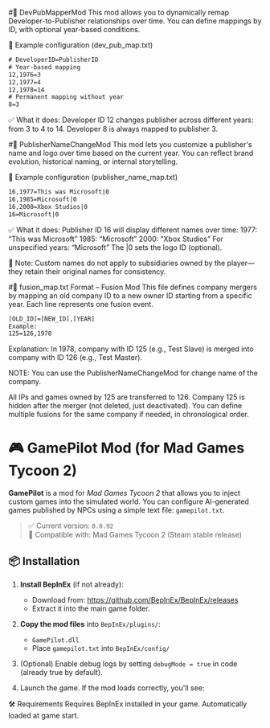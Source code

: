 #🔁 DevPubMapperMod
This mod allows you to dynamically remap Developer-to-Publisher relationships over time. You can define mappings by ID, with optional year-based conditions.

📘 Example configuration (dev_pub_map.txt)
```txt
# DeveloperID=PublisherID
# Year-based mapping
12,1976=3
12,1977=4
12,1978=14
# Permanent mapping without year
8=3
```

✅ What it does:
Developer ID 12 changes publisher across different years: from 3 to 4 to 14.
Developer 8 is always mapped to publisher 3.

#🎨 PublisherNameChangeMod
This mod lets you customize a publisher's name and logo over time based on the current year. You can reflect brand evolution, historical naming, or internal storytelling.

📘 Example configuration (publisher_name_map.txt)
```txt
16,1977=This was Microsoft|0
16,1985=Microsoft|0
16,2000=Xbox Studios|0
16=Microsoft|0
```

✅ What it does:
Publisher ID 16 will display different names over time:
1977: “This was Microsoft”
1985: “Microsoft”
2000: “Xbox Studios”
For unspecified years: “Microsoft”
The |0 sets the logo ID (optional).

🚫 Note: Custom names do not apply to subsidiaries owned by the player—they retain their original names for consistency.

#📄 fusion_map.txt Format – Fusion Mod
This file defines company mergers by mapping an old company ID to a new owner ID starting from a specific year. Each line represents one fusion event.

```txt
[OLD_ID]=[NEW_ID],[YEAR]
Example:
125=126,1978
```

Explanation:
In 1978, company with ID 125 (e.g., Test Slave) is merged into company with ID 126 (e.g., Test Master).

NOTE: You can use the PublisherNameChangeMod for change name of the company.

All IPs and games owned by 125 are transferred to 126.
Company 125 is hidden after the merger (not deleted, just deactivated).
You can define multiple fusions for the same company if needed, in chronological order.


# 🎮 GamePilot Mod (for Mad Games Tycoon 2)

**GamePilot** is a mod for *Mad Games Tycoon 2* that allows you to inject custom games into the simulated world. You can configure AI-generated games published by NPCs using a simple text file: `gamepilot.txt`.

> ✅ Current version: `0.0.92`  
> 🎯 Compatible with: Mad Games Tycoon 2 (Steam stable release)

## 📦 Installation

1. **Install BepInEx** (if not already):
   - Download from: https://github.com/BepInEx/BepInEx/releases
   - Extract it into the main game folder.

2. **Copy the mod files** into `BepInEx/plugins/`:
   - `GamePilot.dll`
   - Place `gamepilot.txt` into `BepInEx/config/`

3. (Optional) Enable debug logs by setting `debugMode = true` in code (already true by default).

4. Launch the game. If the mod loads correctly, you'll see:

🛠️ Requirements
Requires BepInEx installed in your game.
Automatically loaded at game start.


